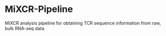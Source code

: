 # MiXCR-Pipeline
MiXCR analysis pipeline for obtaining TCR sequence information from raw, bulk RNA-seq data
